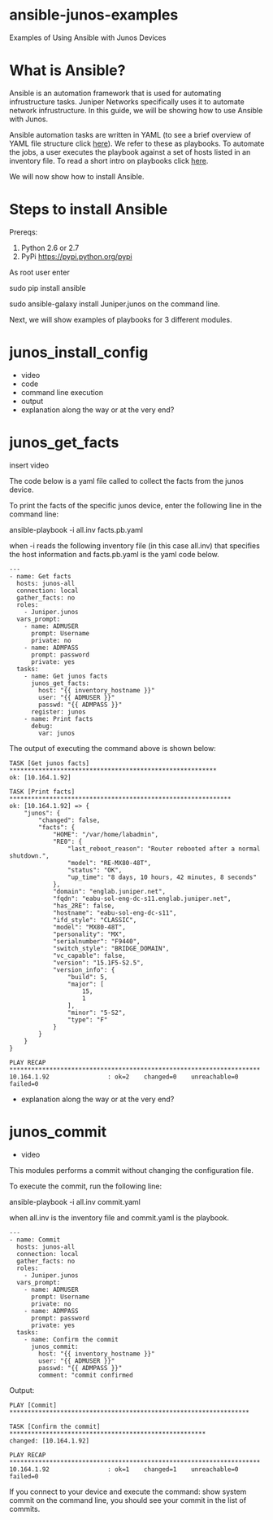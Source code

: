 # ansible-junos-examples
Examples of Using Ansible with Junos Devices
# What is Ansible?
Ansible is an automation framework that is used for automating infrustructure tasks. Juniper Networks specifically uses it to automate network infrustructure. In this guide, we will be showing how to use Ansible with Junos. 

Ansible automation tasks are written in YAML (to see a brief overview of YAML file structure click [here](../master/resources/yaml.pdf)). We refer to these as playbooks. To automate the jobs, a user executes the playbook against a set of hosts listed in an inventory file. To read a short intro on playbooks click [here](../master/resources/playbook.pdf).

We will now show how to install Ansible. 

# Steps to install Ansible
Prereqs:
1. Python 2.6 or 2.7
2. PyPi https://pypi.python.org/pypi

As root user enter 

sudo pip install ansible 

sudo ansible-galaxy install Juniper.junos on the command line. 

Next, we will show examples of playbooks for 3 different modules. 

# junos_install_config
- video
- code
- command line execution
- output
- explanation along the way or at the very end?

# junos_get_facts
insert video

The code below is a yaml file called to collect the facts from the junos device. 

To print the facts of the specific junos device, enter the following line in the command line:

ansible-playbook -i all.inv facts.pb.yaml 

when -i reads the following inventory file (in this case all.inv) that specifies the host information and facts.pb.yaml is the yaml code below.
```
---
- name: Get facts
  hosts: junos-all
  connection: local
  gather_facts: no
  roles:
    - Juniper.junos
  vars_prompt:
    - name: ADMUSER
      prompt: Username
      private: no
    - name: ADMPASS
      prompt: password
      private: yes
  tasks:
    - name: Get junos facts
      junos_get_facts:
        host: "{{ inventory_hostname }}"
        user: "{{ ADMUSER }}"
        passwd: "{{ ADMPASS }}"
      register: junos
    - name: Print facts
      debug:
        var: junos
```
The output of executing the command above is shown below:
```
TASK [Get junos facts] *********************************************************
ok: [10.164.1.92]

TASK [Print facts] *************************************************************
ok: [10.164.1.92] => {
    "junos": {
        "changed": false, 
        "facts": {
            "HOME": "/var/home/labadmin", 
            "RE0": {
                "last_reboot_reason": "Router rebooted after a normal shutdown.", 
                "model": "RE-MX80-48T", 
                "status": "OK", 
                "up_time": "8 days, 10 hours, 42 minutes, 8 seconds"
            }, 
            "domain": "englab.juniper.net", 
            "fqdn": "eabu-sol-eng-dc-s11.englab.juniper.net", 
            "has_2RE": false, 
            "hostname": "eabu-sol-eng-dc-s11", 
            "ifd_style": "CLASSIC", 
            "model": "MX80-48T", 
            "personality": "MX", 
            "serialnumber": "F9440", 
            "switch_style": "BRIDGE_DOMAIN", 
            "vc_capable": false, 
            "version": "15.1F5-S2.5", 
            "version_info": {
                "build": 5, 
                "major": [
                    15, 
                    1
                ], 
                "minor": "5-S2", 
                "type": "F"
            }
        }
    }
}

PLAY RECAP *********************************************************************
10.164.1.92                : ok=2    changed=0    unreachable=0    failed=0   
```
- explanation along the way or at the very end?

# junos_commit
- video

This modules performs a commit without changing the configuration file. 

To execute the commit, run the following line:

ansible-playbook -i all.inv commit.yaml

when all.inv is the inventory file and commit.yaml is the playbook. 
```
---
- name: Commit
  hosts: junos-all
  connection: local
  gather_facts: no
  roles:
    - Juniper.junos
  vars_prompt:
    - name: ADMUSER
      prompt: Username
      private: no
    - name: ADMPASS
      prompt: password
      private: yes
  tasks:
    - name: Confirm the commit
      junos_commit:
        host: "{{ inventory_hostname }}"
        user: "{{ ADMUSER }}"
        passwd: "{{ ADMPASS }}"
        comment: "commit confirmed
```
Output:
```
PLAY [Commit] ******************************************************************

TASK [Confirm the commit] ******************************************************
changed: [10.164.1.92]

PLAY RECAP *********************************************************************
10.164.1.92                : ok=1    changed=1    unreachable=0    failed=0   
```
If you connect to your device and execute the command: show system commit on the command line, you should see your commit in the list of commits.
